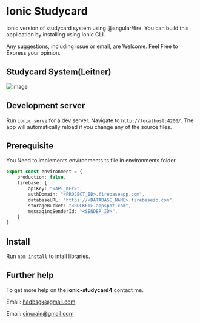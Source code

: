 # Ionic Studycard

Ionic version of studycard system using @angular/fire. You can build this application by installing using Ionic CLI.

Any suggestions, including issue or email, are Welcome. Feel Free to Express your opinion.

## Studycard System(Leitner)

![image](https://upload.wikimedia.org/wikipedia/commons/thumb/8/82/Leitner_system_alternative.svg/440px-Leitner_system_alternative.svg.png)

## Development server

Run `ionic serve` for a dev server. Navigate to `http://localhost:4200/`. The app will automatically reload if you change any of the source files.

## Prerequisite

You Need to implements environments.ts file in environments folder.

```typescript
export const environment = {
    production: false,
    firebase: {
        apiKey: "<API_KEY>",
        authDomain: "<PROJECT_ID>.firebaseapp.com",
        databaseURL: "https://<DATABASE_NAME>.firebaseio.com",
        storageBucket: "<BUCKET>.appspot.com",
        messagingSenderId: "<SENDER_ID>",
    }
}
```

## Install

Run `npm install` to intall libraries.

## Further help

To get more help on the **ionic-studycard4** contact me.

Email: hadbsgk@gmail.com

Email: cincrain@gmail.com

